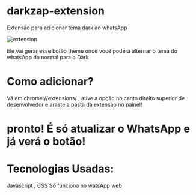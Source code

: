 # darkzap-extension
Extensão para adicionar tema dark ao whatsApp

![extension](https://user-images.githubusercontent.com/51785898/82586075-6109e380-9b6d-11ea-97e1-ae2a356820c0.png)

Ele vai gerar esse botão theme onde você poderá alternar o tema do whatsApp do normal para o Dark

# Como adicionar?

Vá em chrome://extensions/ , ative a opção no canto direito superior de desenvolvedor e araste a pasta da extensão no painel! 
# pronto! É só atualizar o WhatsApp e já verá o botão!

# Tecnologias Usadas:
  Javascript , CSS
  Só funciona no watsApp web
